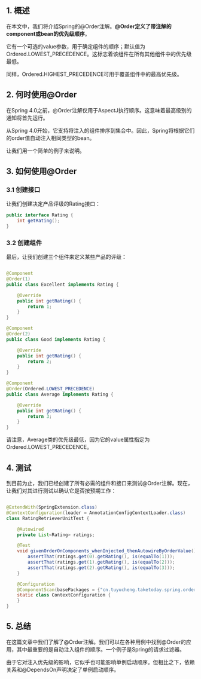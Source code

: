 ## 1. 概述

在本文中，我们将介绍Spring的@Order注解。**@Order定义了带注解的component或bean的优先级顺序**。

它有一个可选的value参数，用于确定组件的顺序；默认值为Ordered.LOWEST_PRECEDENCE。这标志着该组件在所有其他组件中的优先级最低。

同样，Ordered.HIGHEST_PRECEDENCE可用于覆盖组件中的最高优先级。

## 2. 何时使用@Order

在Spring 4.0之前，@Order注解仅用于AspectJ执行顺序。这意味着最高级别的通知将首先运行。

从Spring 4.0开始，它支持将注入的组件排序到集合中。因此，Spring将根据它们的order值自动注入相同类型的bean。

让我们用一个简单的例子来说明。

## 3. 如何使用@Order

### 3.1 创建接口

让我们创建决定产品评级的Rating接口：

```java
public interface Rating {
    int getRating();
}
```

### 3.2 创建组件

最后，让我们创建三个组件来定义某些产品的评级：

```java

@Component
@Order(1)
public class Excellent implements Rating {

    @Override
    public int getRating() {
        return 1;
    }
}

@Component
@Order(2)
public class Good implements Rating {

    @Override
    public int getRating() {
        return 2;
    }
}

@Component
@Order(Ordered.LOWEST_PRECEDENCE)
public class Average implements Rating {

    @Override
    public int getRating() {
        return 3;
    }
}
```

请注意，Average类的优先级最低，因为它的value属性指定为Ordered.LOWEST_PRECEDENCE。

## 4. 测试

到目前为止，我们已经创建了所有必需的组件和接口来测试@Order注解。现在，让我们对其进行测试以确认它是否按预期工作：

```java

@ExtendWith(SpringExtension.class)
@ContextConfiguration(loader = AnnotationConfigContextLoader.class)
class RatingRetrieverUnitTest {

    @Autowired
    private List<Rating> ratings;

    @Test
    void givenOrderOnComponents_whenInjected_thenAutowireByOrderValue() {
        assertThat(ratings.get(0).getRating(), is(equalTo(1)));
        assertThat(ratings.get(1).getRating(), is(equalTo(2)));
        assertThat(ratings.get(2).getRating(), is(equalTo(3)));
    }

    @Configuration
    @ComponentScan(basePackages = {"cn.tuyucheng.taketoday.spring.order"})
    static class ContextConfiguration {
    }
}
```

## 5. 总结

在这篇文章中我们了解了@Order注解。我们可以在各种用例中找到@Order的应用，其中最重要的是自动注入组件的顺序。一个例子是Spring的请求过滤器。

由于它对注入优先级的影响，它似乎也可能影响单例启动顺序。但相比之下，依赖关系和@DependsOn声明决定了单例启动顺序。